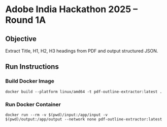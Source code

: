 # Adobe India Hackathon 2025 – Round 1A

## Objective
Extract Title, H1, H2, H3 headings from PDF and output structured JSON.

## Run Instructions
### Build Docker Image
```
docker build --platform linux/amd64 -t pdf-outline-extractor:latest .
```

### Run Docker Container
```
docker run --rm -v $(pwd)/input:/app/input -v $(pwd)/output:/app/output --network none pdf-outline-extractor:latest
```